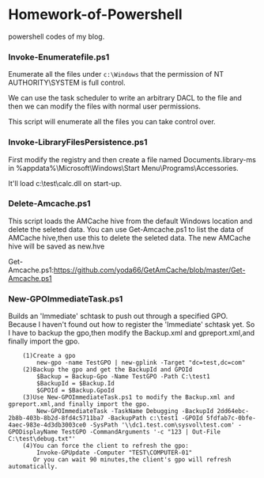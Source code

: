 # Homework-of-Powershell
powershell codes of my blog.

### Invoke-Enumeratefile.ps1

Enumerate all the files under `c:\Windows` that the permission of NT AUTHORITY\SYSTEM is full control.

We can use the task scheduler to write an arbitrary DACL to the file and then we can modify the files with normal user permissions.

This script will enumerate all the files you can take control over.

### Invoke-LibraryFilesPersistence.ps1

First modify the registry and then create a file named Documents.library-ms in %appdata%\Microsoft\Windows\Start Menu\Programs\Accessories.

It'll load c:\test\calc.dll on start-up.

### Delete-Amcache.ps1

This script loads the AMCache hive from the default Windows location and delete the seleted data.
You can use Get-Amcache.ps1 to list the data of AMCache hive,then use this to delete the seleted data.
The new AMCache hive will be saved as new.hve

Get-Amcache.ps1:https://github.com/yoda66/GetAmCache/blob/master/Get-Amcache.ps1

### New-GPOImmediateTask.ps1

Builds an 'Immediate' schtask to push out through a specified GPO.
        Because I haven't found out how to register the 'Immediate' schtask yet.
        So I have to backup the gpo,then modify the Backup.xml and gpreport.xml,and finally import the gpo.
                
        (1)Create a gpo
            new-gpo -name TestGPO | new-gplink -Target "dc=test,dc=com"
        (2)Backup the gpo and get the BackupId and GPOId
            $Backup = Backup-Gpo -Name TestGPO -Path C:\test1
            $BackupId = $Backup.Id
            $GPOId = $Backup.GpoId
        (3)Use New-GPOImmediateTask.ps1 to modify the Backup.xml and gpreport.xml,and finally import the gpo.   
            New-GPOImmediateTask -TaskName Debugging -BackupId 2dd64ebc-2b8b-403b-8b2d-8fd4c5711ba7 -BackupPath c:\test1 -GPOId 5fdfab7c-0bfe-4aec-983e-4d3db3003ce0 -SysPath '\\dc1.test.com\sysvol\test.com' -GPODisplayName TestGPO -CommandArguments '-c "123 | Out-File C:\test\debug.txt"'            
        (4)You can force the client to refresh the gpo:
            Invoke-GPUpdate -Computer "TEST\COMPUTER-01"
           Or you can wait 90 minutes,the client's gpo will refresh automatically. 
